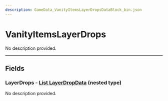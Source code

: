 ```yaml
---
description: GameData_VanityItemsLayerDropsDataBlock_bin.json
---
```


# VanityItemsLayerDrops

No description provided.

***

## Fields

### LayerDrops - [List LayerDropData](../../nested-types/layerdropdata.md) (nested type)

No description provided.
